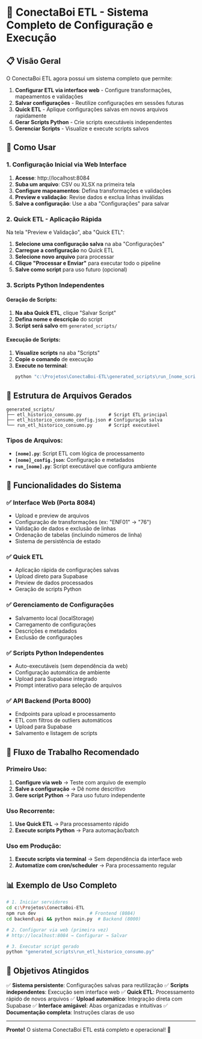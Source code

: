 # 🚀 ConectaBoi ETL - Sistema Completo de Configuração e Execução

## 📋 Visão Geral

O ConectaBoi ETL agora possui um sistema completo que permite:

1. **Configurar ETL via interface web** - Configure transformações, mapeamentos e validações
2. **Salvar configurações** - Reutilize configurações em sessões futuras
3. **Quick ETL** - Aplique configurações salvas em novos arquivos rapidamente
4. **Gerar Scripts Python** - Crie scripts executáveis independentes
5. **Gerenciar Scripts** - Visualize e execute scripts salvos

## 🎯 Como Usar

### 1. Configuração Inicial via Web Interface

1. **Acesse**: http://localhost:8084
2. **Suba um arquivo**: CSV ou XLSX na primeira tela
3. **Configure mapeamentos**: Defina transformações e validações
4. **Preview e validação**: Revise dados e exclua linhas inválidas
5. **Salve a configuração**: Use a aba "Configurações" para salvar

### 2. Quick ETL - Aplicação Rápida

Na tela "Preview e Validação", aba "Quick ETL":

1. **Selecione uma configuração salva** na aba "Configurações"
2. **Carregue a configuração** no Quick ETL
3. **Selecione novo arquivo** para processar
4. **Clique "Processar e Enviar"** para executar todo o pipeline
5. **Salve como script** para uso futuro (opcional)

### 3. Scripts Python Independentes

#### Geração de Scripts:

1. **Na aba Quick ETL**, clique "Salvar Script"
2. **Defina nome e descrição** do script
3. **Script será salvo** em `generated_scripts/`

#### Execução de Scripts:

1. **Visualize scripts** na aba "Scripts"
2. **Copie o comando** de execução
3. **Execute no terminal**:
   ```bash
   python "c:\Projetos\ConectaBoi-ETL\generated_scripts\run_[nome_script].py"
   ```

## 📁 Estrutura de Arquivos Gerados

```
generated_scripts/
├── etl_historico_consumo.py          # Script ETL principal
├── etl_historico_consumo_config.json # Configuração salva
└── run_etl_historico_consumo.py      # Script executável
```

### Tipos de Arquivos:

- **`[nome].py`**: Script ETL com lógica de processamento
- **`[nome]_config.json`**: Configuração e metadados
- **`run_[nome].py`**: Script executável que configura ambiente

## 🔧 Funcionalidades do Sistema

### ✅ Interface Web (Porta 8084)

- Upload e preview de arquivos
- Configuração de transformações (ex: "ENF01" → "76")
- Validação de dados e exclusão de linhas
- Ordenação de tabelas (incluindo números de linha)
- Sistema de persistência de estado

### ✅ Quick ETL

- Aplicação rápida de configurações salvas
- Upload direto para Supabase
- Preview de dados processados
- Geração de scripts Python

### ✅ Gerenciamento de Configurações

- Salvamento local (localStorage)
- Carregamento de configurações
- Descrições e metadados
- Exclusão de configurações

### ✅ Scripts Python Independentes

- Auto-executáveis (sem dependência da web)
- Configuração automática de ambiente
- Upload para Supabase integrado
- Prompt interativo para seleção de arquivos

### ✅ API Backend (Porta 8000)

- Endpoints para upload e processamento
- ETL com filtros de outliers automáticos
- Upload para Supabase
- Salvamento e listagem de scripts

## 🚀 Fluxo de Trabalho Recomendado

### Primeiro Uso:

1. **Configure via web** → Teste com arquivo de exemplo
2. **Salve a configuração** → Dê nome descritivo
3. **Gere script Python** → Para uso futuro independente

### Uso Recorrente:

1. **Use Quick ETL** → Para processamento rápido
2. **Execute scripts Python** → Para automação/batch

### Uso em Produção:

1. **Execute scripts via terminal** → Sem dependência da interface web
2. **Automatize com cron/scheduler** → Para processamento regular

## 📊 Exemplo de Uso Completo

```bash
# 1. Iniciar servidores
cd c:\Projetos\ConectaBoi-ETL
npm run dev                    # Frontend (8084)
cd backend\api && python main.py  # Backend (8000)

# 2. Configurar via web (primeira vez)
# http://localhost:8084 → Configurar → Salvar

# 3. Executar script gerado
python "generated_scripts\run_etl_historico_consumo.py"
```

## 🎯 Objetivos Atingidos

✅ **Sistema persistente**: Configurações salvas para reutilização
✅ **Scripts independentes**: Execução sem interface web
✅ **Quick ETL**: Processamento rápido de novos arquivos
✅ **Upload automático**: Integração direta com Supabase
✅ **Interface amigável**: Abas organizadas e intuitivas
✅ **Documentação completa**: Instruções claras de uso

---

**Pronto!** O sistema ConectaBoi ETL está completo e operacional! 🎉
